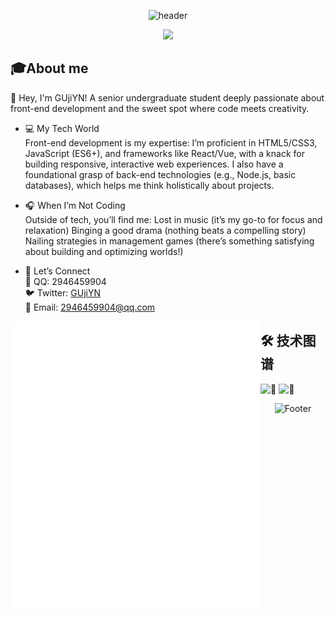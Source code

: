 <div align="center">
  
![header](https://capsule-render.vercel.app/api?type=waving&color=gradient&height=200&section=header&text=嗨👋我是GUjiYN&fontSize=50&animation=fadeIn)

</div>

<div align="center">
    <img src="https://api.moedog.org/count/@GUjiYN.readme" style="height: 65px">
</div>

## 🎓About me
👋 Hey, I'm GUjiYN!
A senior undergraduate student deeply passionate about front-end development and the sweet spot where code meets creativity.<br>
- 💻 My Tech World<br>
Front-end development is my expertise: I’m proficient in HTML5/CSS3, JavaScript (ES6+), and frameworks like React/Vue, with a knack for building responsive, interactive web experiences.
I also have a foundational grasp of back-end technologies (e.g., Node.js, basic databases), which helps me think holistically about projects.<br>
- 🎧 When I’m Not Coding<br>
Outside of tech, you’ll find me:
Lost in music (it’s my go-to for focus and relaxation)
Binging a good drama (nothing beats a compelling story)
Nailing strategies in management games (there’s something satisfying about building and optimizing worlds!)

- 🤝 Let’s Connect<br>
🐧 QQ: 2946459904<br>
🐦 Twitter: [GUjiYN](https://x.com/GUji_YN)<br>
📧 Email: 2946459904@qq.com<br>




<div>
    <img align="left" width="400" alt="🦑" src="metrics.classic.svg">
    <img align="left" width="400" alt="🦑" src="metrics.plugin.isocalendar.fullyear.svg">
   
</div>




## 🛠️ 技术图谱
<div>
    <img height="125" alt="🦑" src="https://skillicons.dev/icons?i=java,go,ts,js,html,css,c,cpp,md,spring,vite,vue,react,tailwind,maven,npm,mysql,jquery&perline=12">
    <img height="125" alt="🦑" src="https://skillicons.dev/icons?i=idea,webstorm,clion,phpstorm,pycharm,androidstudio,docker,visualstudio,vscode,eclipse,arduino,postman,obsidian,github,gitlab,git,windows,linux,ubuntukali&perline=12">
</div>

<div align="center">

![Footer](https://capsule-render.vercel.app/api?type=waving&color=gradient&height=150&section=footer)

</div>